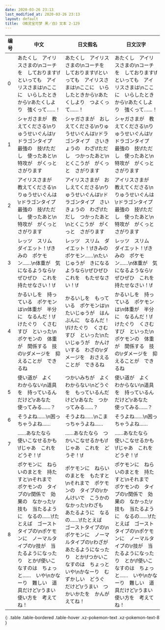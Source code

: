 ```yaml
---
date: 2020-03-26 23:13
last_modified_at: 2020-03-26 23:13
layout: default
title: 《精灵宝可梦 黑／白》文本 2-129
---
```

| 编号 | 中文 | 日文假名 | 日文汉字 |
| ---- | ---- | ---- | --- |
| 0 | あたくし　アイリスさまの\nコーチを　しております\fといっても　アイリスさまは\nここに　いらしたときから\rあたくしより　強くって……！ | あたくし　アイリスさまの\nコーチを　しております\fといっても　アイリスさまは\nここに　いらしたときから\rあたくしより　つよくって……！ | あたくし　アイリスさまの\nコーチを　しております\fといっても　アイリスさまは\nここに　いらしたときから\rあたくしより　強くって……！ |
| 1 | シャガさまが　教えてくださる\nりゅうせいぐんは\rドラゴンタイプ　最強の　技\fただし　使ったあと\n特攻が　がくっと　さがります | シャガさまが　おしえてくださる\nりゅうせいぐんは\rドラゴンタイプ　さいきょうの　わざ\fただし　つかったあと\nとくこうが　がくっと　さがります | シャガさまが　教えてくださる\nりゅうせいぐんは\rドラゴンタイプ　最強の　技\fただし　使ったあと\n特攻が　がくっと　さがります |
| 2 | アイリスさまが　教えてくださる\nりゅうせいぐんは\rドラゴンタイプ　最強の　技\fただし　使ったあと\n特攻が　がくっと　さがります | アイリスさまが　おしえてくださる\nりゅうせいぐんは\rドラゴンタイプ　さいきょうの　わざ\fただし　つかったあと\nとくこうが　がくっと　さがります | アイリスさまが　教えてくださる\nりゅうせいぐんは\rドラゴンタイプ　最強の　技\fただし　使ったあと\n特攻が　がくっと　さがります |
| 3 | レッツ　スリム　ダイエット！\fきみの　ポケモン……\n体重が　気になるようなら\rぜひぜひ　これを　持たせなさい！\f | レッツ　スリム　ダイエット！\fきみの　ポケモン……\nたいじゅうが　きになるようなら\rぜひぜひ　これを　もたせなさい！\f | レッツ　スリム　ダイエット！\fきみの　ポケモン……\n体重が　気になるようなら\rぜひぜひ　これを　持たせなさい！\f |
| 4 | かるいしを　持っている　ポケモンは\n体重が　半分に　なるんだ！\fけたぐり　くさむすび　といった\nポケモンの　体重が　関係する　技の\rダメージを　抑えることが　できるね | かるいしを　もっている　ポケモンは\nたいじゅうが　はんぶんに　なるんだ！\fけたぐり　くさむすび　といった\nたいじゅうが　かんけいする　わざの\rダメージを　おさえることが　できるね | かるいしを　持っている　ポケモンは\n体重が　半分に　なるんだ！\fけたぐり　くさむすび　といった\nポケモンの　体重が　関係する　技の\rダメージを　抑えることが　できるね |
| 5 | 使い道が　よく　わからない\n道具を　持っているんだけど\rあなた　使ってみる……？ | つかいみちが　よく　わからない\nどうぐを　もっているんだけど\rあなた　つかってみる……？ | 使い道が　よく　わからない\n道具を　持っているんだけど\rあなた　使ってみる……？ |
| 6 | そうよね……\n困っちゃうよね…… | そうよね……\nこまっちゃうよね…… | そうよね……\n困っちゃうよね…… |
| 7 | ……あなたなら　使いこなせるかも\fじゃあ　これを　どうぞ！\f | ……あなたなら　つかいこなせるかも\fじゃあ　これを　どうぞ！\f | ……あなたなら　使いこなせるかも\fじゃあ　これを　どうぞ！\f |
| 8 | ポケモンに　ねらいのまとを　持たすと\nそれまで　ポケモンの　タイプの\r関係で　効果の　なかった\r技も　当たるように　なるの……\fたとえば　ゴーストタイプの\nポケモンに　ノーマルタイプの\r技が　当たるようになったり　とか\f使いこなすのは　ちょっと……　いや\nかなーり　難しい　道具だけど\rうまい　使い方を　考えてね！ | ポケモンに　ねらいのまとを　もたすと\nそれまで　ポケモンの　タイプの\rかんけいで　こうかの　なかった\rわざも　あたるように　なるの……\fたとえば　ゴーストタイプの\nポケモンに　ノーマルタイプの\rわざが　あたるようになったり　とか\fつかいこなすのは　ちょっと　いや\nかなーり　むずかしい　どうぐ　だけど\rうまい　つかいかたを　かんがえてね！ | ポケモンに　ねらいのまとを　持たすと\nそれまで　ポケモンの　タイプの\r関係で　効果の　なかった\r技も　当たるように　なるの……\fたとえば　ゴーストタイプの\nポケモンに　ノーマルタイプの\r技が　当たるようになったり　とか\f使いこなすのは　ちょっと……　いや\nかなーり　難しい　道具だけど\rうまい　使い方を　考えてね！ |
{: .table .table-bordered .table-hover .xz-pokemon-text .xz-pokemon-text-8 }